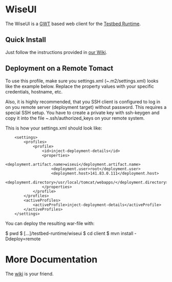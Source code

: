 WiseUI
======

The WiseUI is a [GWT][gwt] based web client for the [Testbed Runtime][testbedruntime].


Quick Install
-------------
Just follow the instructions provided in [our Wiki][quick].


Deployment on a Remote Tomact
-----------------------------
To use this profile, make sure you settings.xml (~.m2/settings.xml) looks like the example below. Replace the property values with your specific credentials, hostname, etc.

Also, it is highly recommended, that you SSH client is configured to log in on you remote server (deployment target) without password. This requires a special SSH setup. You have to create a private key with ssh-keygen and copy it into the file ~.ssh/authorized_keys on your remote system.

This is how your settings.xml should look like:

        <settings>
            <profiles>
                <profile>
                    <id>inject-deployment-details</id>
                    <properties>
                        <deployment.artifact.name>wiseui</deployment.artifact.name>
                        <deployment.user>root</deployment.user>
                        <deployment.host>141.83.0.111</deployment.host>
                        <deployment.directory>/usr/local/tomcat/webapps/</deployment.directory>
                    </properties>
                </profile>
            </profiles>
            <activeProfiles>
                <activeProfile>inject-deployment-details</activeProfile>
            </activeProfiles>
        </settings>

You can deploy the resulting war-file with:

$ pwd
$ [...]/testbed-runtime/wiseui
$ cd client
$ mvn install -Ddeploy=remote


More Documentation
==================
The [wiki][] is your friend.


[gwt]:http://code.google.com/webtoolkit/doc/2.1/DevGuide.html
[wiki]:https://www.itm.uni-luebeck.de/projects/testbed-runtime/wiki/WisebedWebUiDesign
[quick]:https://www.itm.uni-luebeck.de/projects/testbed-runtime/wiki/WisebedWebUiDevQuickStart
[testbedruntime]:https://github.com/itm/testbed-runtime
